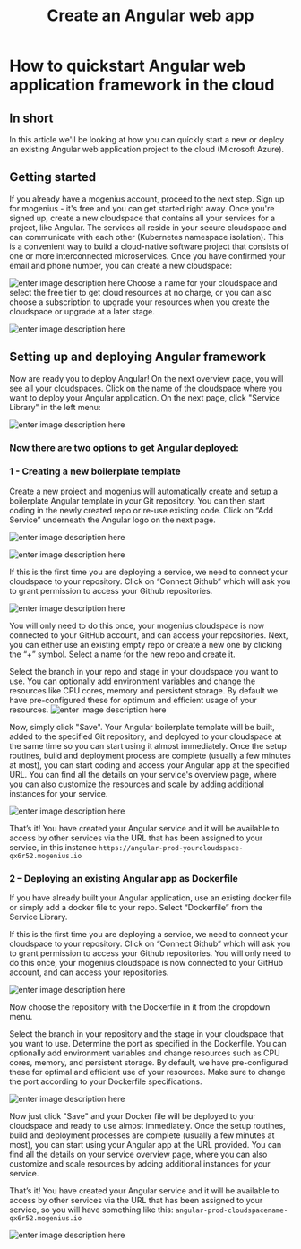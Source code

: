 ﻿---
sidebar_position: 5
title: Create an Angular web app
slug: deploy-angular-in-the-cloud
---

# How to quickstart Angular web application framework in the cloud

## In short

In this article we'll be looking at how you can quíckly start a new or deploy an existing Angular web application project to the cloud (Microsoft Azure).

## Getting started

If you already have a mogenius account, proceed to the next step. 
Sign up for mogenius - it's free and you can get started right away. Once you're signed up, create a new cloudspace that contains all your services for a project, like Angular. The services all reside in your secure cloudspace and can communicate with each other (Kubernetes namespace isolation). This is a convenient way to build a cloud-native software project that consists of one or more interconnected microservices. Once you have confirmed your email and phone number, you can create a new cloudspace:

![enter image description here](https://api.mogenius.com/file/id/115e92a0-6daa-4b15-9420-438448351d89)
Choose a name for your cloudspace and select the free tier to get cloud resources at no charge, or you can also choose a subscription to upgrade your resources when you create the cloudspace or upgrade at a later stage.

![enter image description here](https://api.mogenius.com/file/id/7ec47c7f-4dc0-4f5b-8a2f-b8345a369ae8)
## Setting up and deploying Angular framework

Now are ready you to deploy Angular! On the next overview page, you will see all your cloudspaces. Click on the name of the cloudspace where you want to deploy your Angular application. On the next page, click "Service Library" in the left menu:

![enter image description here](https://api.mogenius.com/file/id/a12d10f1-4b9b-4adb-95ec-db193e1db440)
### Now there are two options to get Angular deployed: 

### 1 - Creating a new boilerplate template

Create a new project and mogenius will automatically create and setup a boilerplate Angular template in your Git repository. You can then start coding in the newly created repo or re-use existing code. Click on “Add Service” underneath the Angular logo on the next page.

![enter image description here](https://api.mogenius.com/file/id/e07880fc-1748-4f0a-855a-cc90790c5bbb)


![enter image description here](https://api.mogenius.com/file/id/a38e1ac2-8e90-4ea3-be9f-bc7398fe8ead)

If this is the first time you are deploying a service, we need to connect your cloudspace to your repository. Click on “Connect Github” which will ask you to grant permission to access your Github repositories.

![enter image description here](https://api.mogenius.com/file/id/88626d92-fa15-4d9e-8598-6a914daa633c)

You will only need to do this once, your mogenius cloudspace is now connected to your GitHub account, and can access your repositories.
Next, you can either use an existing empty repo or create a new one by clicking the “+” symbol. Select a name for the new repo and create it.

Select the branch in your repo and stage in your cloudspace you want to use. You can optionally add environment variables and change the resources like CPU cores, memory and persistent storage. By default we have pre-configured these for optimum and efficient usage of your resources.
![enter image description here](https://api.mogenius.com/file/id/e99ae0ea-d2ab-4a86-857b-00430b9a5c40)

Now, simply click "Save". Your Angular boilerplate template will be built, added to the specified Git repository, and deployed to your cloudspace at the same time so you can start using it almost immediately. Once the setup routines, build and deployment process are complete (usually a few minutes at most), you can start coding and access your Angular app at the specified URL. You can find all the details on your service's overview page, where you can also customize the resources and scale by adding additional instances for your service.

![enter image description here](https://api.mogenius.com/file/id/9ed38904-c1ce-4686-a2c0-f187f032a67e)


That’s it! You have created your Angular service and it will be available to access by other services via the URL that has been assigned to your service, in this instance `https://angular-prod-yourcloudspace-qx6r52.mogenius.io`

### 2 – Deploying an existing Angular app as Dockerfile

If you have already built your Angular application, use an existing docker file or simply add a docker file to your repo. Select “Dockerfile” from the Service Library.

If this is the first time you are deploying a service, we need to connect your cloudspace to your repository. Click on “Connect Github” which will ask you to grant permission to access your Github repositories. You will only need to do this once, your mogenius cloudspace is now connected to your GitHub account, and can access your repositories.

![enter image description here](https://api.mogenius.com/file/id/88626d92-fa15-4d9e-8598-6a914daa633c)

Now choose the repository with the Dockerfile in it from the dropdown menu.

Select the branch in your repository and the stage in your cloudspace that you want to use. Determine the port as specified in the Dockerfile. You can optionally add environment variables and change resources such as CPU cores, memory, and persistent storage. By default, we have pre-configured these for optimal and efficient use of your resources. Make sure to change the port according to your Dockerfile specifications.

![enter image description here](https://api.mogenius.com/file/id/9efd6b72-1dff-4a25-9efc-9f7e1cfdfb3d)

Now just click "Save" and your Docker file will be deployed to your cloudspace and ready to use almost immediately. Once the setup routines, build and deployment processes are complete (usually a few minutes at most), you can start using your Angular app at the URL provided. You can find all the details on your service overview page, where you can also customize and scale resources by adding additional instances for your service.

That’s it! You have created your Angular service and it will be available to access by other services via the URL that has been assigned to your service, so you will have something like this: `angular-prod-cloudspacename-qx6r52.mogenius.io`

![enter image description here](https://api.mogenius.com/file/id/211c52da-e762-4fbe-a1f4-d7d6137ccb24)
